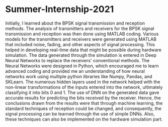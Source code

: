# Summer-Internship-2021

Initially, I learned about the BPSK signal transmission and reception
methods. The analysis of transmitters and receivers for the BPSK signal
transmission and reception was then done using MATLAB coding. Various
models for the transmitters and receivers were generated using MATLAB that
included noise, fading, and other aspects of signal processing. This helped in
developing real-time data that might be possible during hardware simulation.
The data generated through the simulation is entered in Deep Neural Networks
to replace the receivers' conventional methods. The Neural Networks were
designed in Python, which encouraged me to learn advanced coding and
provided me an understanding of how neural networks work using multiple
python libraries like Numpy, Pandas, and SKLearn. The numerous hidden
layers used in the network helped with the non-linear transformations of the
inputs entered into the network, ultimately classifying it into bits 0 and 1. The
use of DNN on the generated data gave accurate results for predicting the bits
received by the receiver. Hence, the conclusions drawn from the results were
that through machine learning, the standard techniques of reception could be
changed, and consequently, the signal processing can be learned through the use
of simple DNNs. Also, these techniques can also be implemented on the
hardware simulation part.

